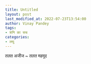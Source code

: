 ```yaml
---
title: Untitled
layout: post
last_modified_at: 2022-07-23T13:54:00
author: Vinay Pandey
tags:
- शनि का सच
categories:
- लघु
---
```

तलत अजीज ~ तलत महमूद



